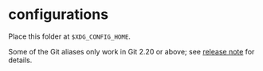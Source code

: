 # configurations

Place this folder at `$XDG_CONFIG_HOME`.

Some of the Git aliases only work in Git 2.20 or above;
see [release note][git-alias] for details.

[git-alias]: https://github.com/git/git/blob/v2.20.0/Documentation/RelNotes/2.20.0.txt#L235-L236
